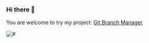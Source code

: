 ### Hi there 👋

You are welcome to try my project: [Git Branch Manager](https://gitbranchmanager.com/)

![#](https://github.com/egor-xyz/gbm-site/blob/master/public/images/GBM_preview.png?raw=true)


<!--
**egor-xyz/egor-xyz** is a ✨ _special_ ✨ repository because its `README.md` (this file) appears on your GitHub profile.

Here are some ideas to get you started:

- 🔭 I’m currently working on ...
- 🌱 I’m currently learning ...
- 👯 I’m looking to collaborate on ...
- 🤔 I’m looking for help with ...
- 💬 Ask me about ...
- 📫 How to reach me: ...
- 😄 Pronouns: ...
- ⚡ Fun fact: ...
-->
